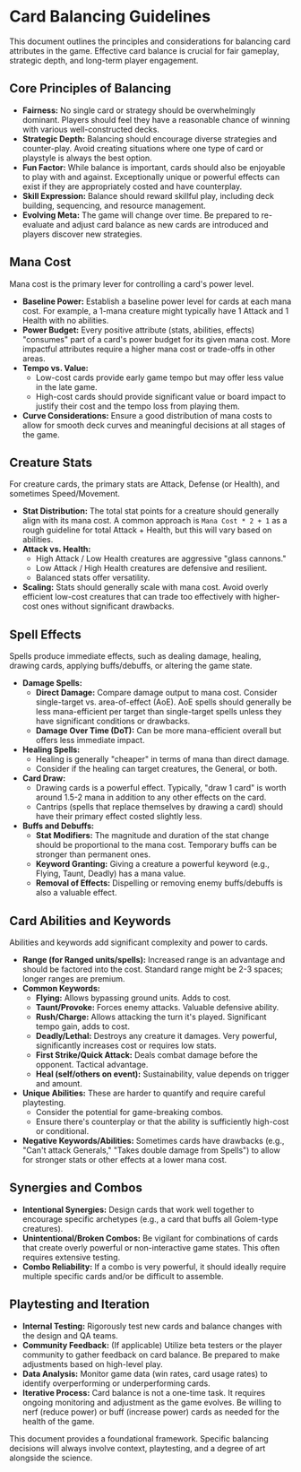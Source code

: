 # Card Balancing Guidelines

This document outlines the principles and considerations for balancing card attributes in the game. Effective card balance is crucial for fair gameplay, strategic depth, and long-term player engagement.

## Core Principles of Balancing

*   **Fairness:** No single card or strategy should be overwhelmingly dominant. Players should feel they have a reasonable chance of winning with various well-constructed decks.
*   **Strategic Depth:** Balancing should encourage diverse strategies and counter-play. Avoid creating situations where one type of card or playstyle is always the best option.
*   **Fun Factor:** While balance is important, cards should also be enjoyable to play with and against. Exceptionally unique or powerful effects can exist if they are appropriately costed and have counterplay.
*   **Skill Expression:** Balance should reward skillful play, including deck building, sequencing, and resource management.
*   **Evolving Meta:** The game will change over time. Be prepared to re-evaluate and adjust card balance as new cards are introduced and players discover new strategies.

## Mana Cost

Mana cost is the primary lever for controlling a card's power level.

*   **Baseline Power:** Establish a baseline power level for cards at each mana cost. For example, a 1-mana creature might typically have 1 Attack and 1 Health with no abilities.
*   **Power Budget:** Every positive attribute (stats, abilities, effects) "consumes" part of a card's power budget for its given mana cost. More impactful attributes require a higher mana cost or trade-offs in other areas.
*   **Tempo vs. Value:**
    *   Low-cost cards provide early game tempo but may offer less value in the late game.
    *   High-cost cards should provide significant value or board impact to justify their cost and the tempo loss from playing them.
*   **Curve Considerations:** Ensure a good distribution of mana costs to allow for smooth deck curves and meaningful decisions at all stages of the game.

## Creature Stats

For creature cards, the primary stats are Attack, Defense (or Health), and sometimes Speed/Movement.

*   **Stat Distribution:** The total stat points for a creature should generally align with its mana cost. A common approach is `Mana Cost * 2 + 1` as a rough guideline for total Attack + Health, but this will vary based on abilities.
*   **Attack vs. Health:**
    *   High Attack / Low Health creatures are aggressive "glass cannons."
    *   Low Attack / High Health creatures are defensive and resilient.
    *   Balanced stats offer versatility.
*   **Scaling:** Stats should generally scale with mana cost. Avoid overly efficient low-cost creatures that can trade too effectively with higher-cost ones without significant drawbacks.

## Spell Effects

Spells produce immediate effects, such as dealing damage, healing, drawing cards, applying buffs/debuffs, or altering the game state.

*   **Damage Spells:**
    *   **Direct Damage:** Compare damage output to mana cost. Consider single-target vs. area-of-effect (AoE). AoE spells should generally be less mana-efficient per target than single-target spells unless they have significant conditions or drawbacks.
    *   **Damage Over Time (DoT):** Can be more mana-efficient overall but offers less immediate impact.
*   **Healing Spells:**
    *   Healing is generally "cheaper" in terms of mana than direct damage.
    *   Consider if the healing can target creatures, the General, or both.
*   **Card Draw:**
    *   Drawing cards is a powerful effect. Typically, "draw 1 card" is worth around 1.5-2 mana in addition to any other effects on the card.
    *   Cantrips (spells that replace themselves by drawing a card) should have their primary effect costed slightly less.
*   **Buffs and Debuffs:**
    *   **Stat Modifiers:** The magnitude and duration of the stat change should be proportional to the mana cost. Temporary buffs can be stronger than permanent ones.
    *   **Keyword Granting:** Giving a creature a powerful keyword (e.g., Flying, Taunt, Deadly) has a mana value.
    *   **Removal of Effects:** Dispelling or removing enemy buffs/debuffs is also a valuable effect.

## Card Abilities and Keywords

Abilities and keywords add significant complexity and power to cards.

*   **Range (for Ranged units/spells):** Increased range is an advantage and should be factored into the cost. Standard range might be 2-3 spaces; longer ranges are premium.
*   **Common Keywords:**
    *   **Flying:** Allows bypassing ground units. Adds to cost.
    *   **Taunt/Provoke:** Forces enemy attacks. Valuable defensive ability.
    *   **Rush/Charge:** Allows attacking the turn it's played. Significant tempo gain, adds to cost.
    *   **Deadly/Lethal:** Destroys any creature it damages. Very powerful, significantly increases cost or requires low stats.
    *   **First Strike/Quick Attack:** Deals combat damage before the opponent. Tactical advantage.
    *   **Heal (self/others on event):** Sustainability, value depends on trigger and amount.
*   **Unique Abilities:** These are harder to quantify and require careful playtesting.
    *   Consider the potential for game-breaking combos.
    *   Ensure there's counterplay or that the ability is sufficiently high-cost or conditional.
*   **Negative Keywords/Abilities:** Sometimes cards have drawbacks (e.g., "Can't attack Generals," "Takes double damage from Spells") to allow for stronger stats or other effects at a lower mana cost.

## Synergies and Combos

*   **Intentional Synergies:** Design cards that work well together to encourage specific archetypes (e.g., a card that buffs all Golem-type creatures).
*   **Unintentional/Broken Combos:** Be vigilant for combinations of cards that create overly powerful or non-interactive game states. This often requires extensive testing.
*   **Combo Reliability:** If a combo is very powerful, it should ideally require multiple specific cards and/or be difficult to assemble.

## Playtesting and Iteration

*   **Internal Testing:** Rigorously test new cards and balance changes with the design and QA teams.
*   **Community Feedback:** (If applicable) Utilize beta testers or the player community to gather feedback on card balance. Be prepared to make adjustments based on high-level play.
*   **Data Analysis:** Monitor game data (win rates, card usage rates) to identify overperforming or underperforming cards.
*   **Iterative Process:** Card balance is not a one-time task. It requires ongoing monitoring and adjustment as the game evolves. Be willing to nerf (reduce power) or buff (increase power) cards as needed for the health of the game.

This document provides a foundational framework. Specific balancing decisions will always involve context, playtesting, and a degree of art alongside the science.
